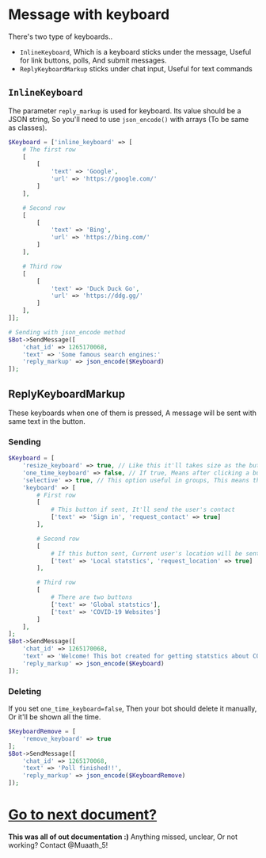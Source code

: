 # Message with keyboard
There's two type of keyboards..
- `InlineKeyboard`, Which is a keyboard sticks under the message, Useful for link buttons, polls, And submit messages.
- `ReplyKeyboardMarkup` sticks under chat input, Useful for text commands

## `InlineKeyboard`
The parameter `reply_markup` is used for keyboard. Its value should be a JSON string, So you'll need to use `json_encode()` with arrays (To be same as classes).

```php
$Keyboard = ['inline_keyboard' => [
    # The first row
    [
        [
            'text' => 'Google',
            'url' => 'https://google.com/'
        ]
    ],

    # Second row
    [
        [
            'text' => 'Bing',
            'url' => 'https://bing.com/'
        ]
    ],

    # Third row
    [
        [
            'text' => 'Duck Duck Go',
            'url' => 'https://ddg.gg/'
        ]
    ],
]];

# Sending with json_encode method
$Bot->SendMessage([
    'chat_id' => 1265170068,
    'text' => 'Some famous search engines:'
    'reply_markup' => json_encode($Keyboard)
]);
```

## ReplyKeyboardMarkup
These keyboards when one of them is pressed, A message will be sent with same text in the button.
### Sending
```php
$Keyboard = [
    'resize_keyboard' => true, // Like this it'll takes size as the button text
    'one_time_keyboard' => false, // If true, Means after clicking a button the keyboard wouldn't be shown
    'selective' => true, // This option useful in groups, This means the keyboard will be shown Only for person in reply & mentioned users
    'keyboard' => [
        # First row
        [
            # This button if sent, It'll send the user's contact
            ['text' => 'Sign in', 'request_contact' => true]
        ],

        # Second row
        [
            # If this button sent, Current user's location will be sent
            ['text' => 'Local statstics', 'request_location' => true]
        ],

        # Third row
        [
            # There are two buttons
            ['text' => 'Global statstics'],
            ['text' => 'COVID-19 Websites']
        ]
    ],
];
$Bot->SendMessage([
    'chat_id' => 1265170068,
    'text' => 'Welcome! This bot created for getting statstics about COVID-19',
    'reply_markup' => json_encode($Keyboard)
]);
```

### Deleting
If you set `one_time_keyboard=false`, Then your bot should delete it manually, Or it'll be shown all the time.

```php
$KeyboardRemove = [
    'remove_keyboard' => true
];
$Bot->SendMessage([
    'chat_id' => 1265170068,
    'text' => 'Poll finished!!',
    'reply_markup' => json_encode($KeyboardRemove)
]);
```

[Go to next document?](https://muaath5.github.io/SimpleBotAPI/CallbackQueries)
===
**This was all of out documentation :)**
Anything missed, unclear, Or not working? Contact @Muaath_5!